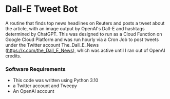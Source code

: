 # Dall-E Tweet Bot
A routine that finds top news headlines on Reuters and posts a tweet about the article, with an image output by OpenAI's Dall-E and hashtags determined by ChatGPT. This was designed to run as a Cloud Function on Google Cloud Platform and was run hourly via a Cron Job to post tweets under the Twitter account The_Dall_E_News (https://x.com/the_Dall_E_News), which was active until I ran out of OpenAI credits. 

### Software Requirements
- This code was written using Python 3.10
- a Twitter account and Tweepy
- An OpenAI account